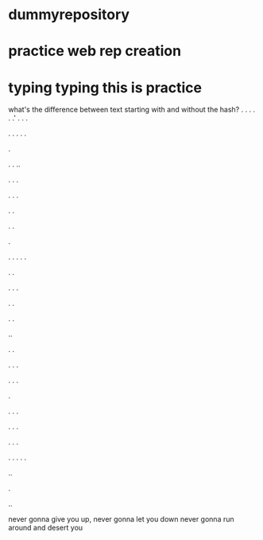 # dummyrepository
# practice web rep creation


# typing typing this is practice

what's the difference between text starting with and without the hash?
.
.
.
.
.
.'
.
.
.

.
.
.
.
.


.

.
.
..

.
.
.

.
.
.


.
.

.
.

.

.
.
.
.
.

.
.

.
.
.


.
.

.
.

..

.
.

.
.
.

.
.
.

.

.
.
.

.
.
.

.
.
.

.
.
.
.
.

..

.

..


never gonna give you up, never gonna let you down
never gonna run around and desert you
